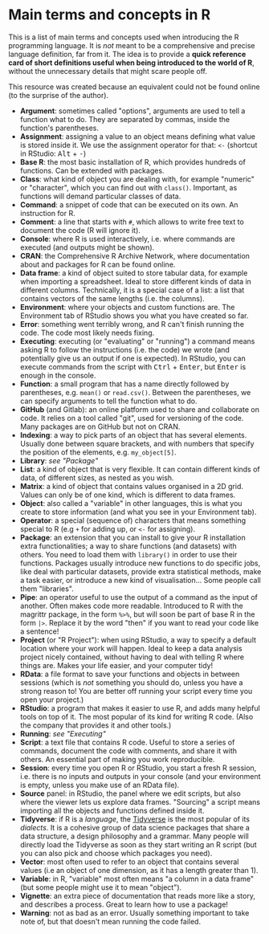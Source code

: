 # Main terms and concepts in R

This is a list of main terms and concepts used when introducing the R programming language. It is _not_ meant to be a comprehensive and precise language definition, far from it. The idea is to provide a **quick reference card of short definitions useful when being introduced to the world of R**, without the unnecessary details that might scare people off.

This resource was created because an equivalent could not be found online (to the surprise of the author).

* **Argument**: sometimes called "options", arguments are used to tell a function what to do. They are separated by commas, inside the function's parentheses.
* **Assignment**: assigning a value to an object means defining what value is stored inside it. We use the assignment operator for that: `<-` (shortcut in RStudio: <kbd>Alt</kbd> + <kbd>-</kbd>)
* **Base R**: the most basic installation of R, which provides hundreds of functions. Can be extended with packages.
* **Class**: what kind of object you are dealing with, for example "numeric" or "character", which you can find out with `class()`. Important, as functions will demand particular classes of data.
* **Command**: a snippet of code that can be executed on its own. An instruction for R.
* **Comment**: a line that starts with `#`, which allows to write free text to document the code (R will ignore it).
* **Console**: where R is used interactively, i.e. where commands are executed (and outputs might be shown).
* **CRAN**: the Comprehensive R Archive Network, where documentation about and packages for R can be found online.
* **Data frame**: a kind of object suited to store tabular data, for example when importing a spreadsheet. Ideal to store different kinds of data in different columns. Technically, it is a special case of a list: a list that contains vectors of the same lengths (i.e. the columns).
* **Environment**: where your objects and custom functions are. The Environment tab of RStudio shows you what you have created so far.
* **Error**: something went terribly wrong, and R can't finish running the code. The code most likely needs fixing.
* **Executing**: executing (or "evaluating" or "running") a command means asking R to follow the instructions (i.e. the code) we wrote (and potentially give us an output if one is expected). In RStudio, you can execute commands from the script with <kbd>Ctrl</kbd> + <kbd>Enter</kbd>, but <kbd>Enter</kbd> is enough in the console.
* **Function**: a small program that has a name directly followed by parentheses, e.g. `mean()` or `read.csv()`. Between the parentheses, we can specify arguments to tell the function what to do.
* **GitHub** (and Gitlab): an online platform used to share and collaborate on code. It relies on a tool called "git", used for versioning of the code. Many packages are on GitHub but not on CRAN.
* **Indexing**: a way to pick parts of an object that has several elements. Usually done between square brackets, and with numbers that specify the position of the elements, e.g. `my_object[5]`.
* **Library**: _see "Package"_
* **List**: a kind of object that is very flexible. It can contain different kinds of data, of different sizes, as nested as you wish.
* **Matrix**: a kind of object that contains values organised in a 2D grid. Values can only be of one kind, which is different to data frames.
* **Object**: also called a "variable" in other languages, this is what you create to store information (and what you see in your Environment tab).
* **Operator**: a special (sequence of) characters that means something special to R (e.g `+` for adding up, or `<-` for assigning).
* **Package**: an extension that you can install to give your R installation extra functionalities; a way to share functions (and datasets) with others. You need to load them with `library()` in order to use their functions. Packages usually introduce new functions to do specific jobs, like deal with particular datasets, provide extra statistical methods, make a task easier, or introduce a new kind of visualisation... Some people call them "libraries".
* **Pipe**: an operator useful to use the output of a command as the input of another. Often makes code more readable. Introduced to R with the magrittr package, in the form `%>%`, but will soon be part of base R in the form `|>`. Replace it by the word "then" if you want to read your code like a sentence!
* **Project** (or "R Project"): when using RStudio, a way to specify a default location where your work will happen. Ideal to keep a data analysis project nicely contained, without having to deal with telling R where things are. Makes your life easier, and your computer tidy!
* **RData**: a file format to save your functions and objects in between sessions (which is _not_ something you should do, unless you have a strong reason to! You are better off running your script every time you open your project.)
* **RStudio**: a program that makes it easier to use R, and adds many helpful tools on top of it. The most popular of its kind for writing R code. (Also the company that provides it and other tools.)
* **Running**: _see "Executing"_
* **Script**: a text file that contains R code. Useful to store a series of commands, document the code with comments, and share it with others. An essential part of making you work reproducible.
* **Session**: every time you open R or RStudio, you start a fresh R session, i.e. there is no inputs and outputs in your console (and your environment is empty, unless you make use of an RData file).
* **Source** panel: in RStudio, the panel where we edit scripts, but also where the viewer lets us explore data frames. "Sourcing" a script means importing all the objects and functions defined inside it.
* **Tidyverse**: if R is a _language_, the [Tidyverse](https://www.tidyverse.org/) is the most popular of its _dialects_. It is a cohesive group of data science packages that share a data structure, a design philosophy and a grammar. Many people will directly load the Tidyverse as soon as they start writing an R script (but you can also pick and choose which packages you need).
* **Vector**: most often used to refer to an object that contains several values (i.e an object of one dimension, as it has a length greater than 1).
* **Variable**: in R, "variable" most often means "a column in a data frame" (but some people might use it to mean "object").
* **Vignette**: an extra piece of documentation that reads more like a story, and describes a process. Great to learn how to use a package!
* **Warning**: not as bad as an error. Usually something important to take note of, but that doesn't mean running the code failed.
